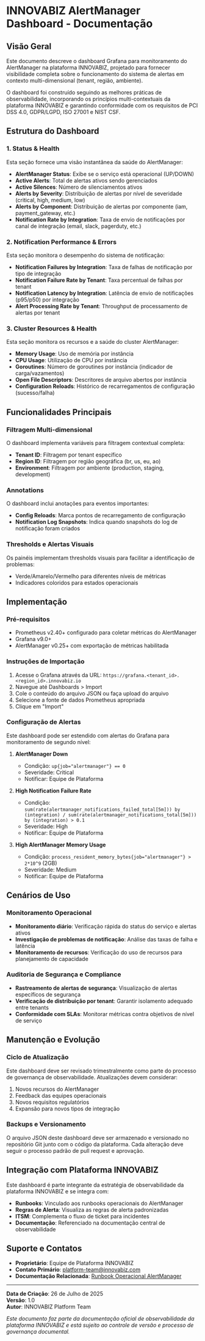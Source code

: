 # INNOVABIZ AlertManager Dashboard - Documentação

## Visão Geral

Este documento descreve o dashboard Grafana para monitoramento do AlertManager na plataforma INNOVABIZ, projetado para fornecer visibilidade completa sobre o funcionamento do sistema de alertas em contexto multi-dimensional (tenant, região, ambiente).

O dashboard foi construído seguindo as melhores práticas de observabilidade, incorporando os princípios multi-contextuais da plataforma INNOVABIZ e garantindo conformidade com os requisitos de PCI DSS 4.0, GDPR/LGPD, ISO 27001 e NIST CSF.

## Estrutura do Dashboard

### 1. Status & Health
Esta seção fornece uma visão instantânea da saúde do AlertManager:
- **AlertManager Status**: Exibe se o serviço está operacional (UP/DOWN)
- **Active Alerts**: Total de alertas ativos sendo gerenciados
- **Active Silences**: Número de silenciamentos ativos
- **Alerts by Severity**: Distribuição de alertas por nível de severidade (critical, high, medium, low)
- **Alerts by Component**: Distribuição de alertas por componente (iam, payment_gateway, etc.)
- **Notification Rate by Integration**: Taxa de envio de notificações por canal de integração (email, slack, pagerduty, etc.)

### 2. Notification Performance & Errors
Esta seção monitora o desempenho do sistema de notificação:
- **Notification Failures by Integration**: Taxa de falhas de notificação por tipo de integração
- **Notification Failure Rate by Tenant**: Taxa percentual de falhas por tenant
- **Notification Latency by Integration**: Latência de envio de notificações (p95/p50) por integração
- **Alert Processing Rate by Tenant**: Throughput de processamento de alertas por tenant

### 3. Cluster Resources & Health
Esta seção monitora os recursos e a saúde do cluster AlertManager:
- **Memory Usage**: Uso de memória por instância
- **CPU Usage**: Utilização de CPU por instância
- **Goroutines**: Número de goroutines por instância (indicador de carga/vazamentos)
- **Open File Descriptors**: Descritores de arquivo abertos por instância
- **Configuration Reloads**: Histórico de recarregamentos de configuração (sucesso/falha)

## Funcionalidades Principais

### Filtragem Multi-dimensional
O dashboard implementa variáveis para filtragem contextual completa:
- **Tenant ID**: Filtragem por tenant específico
- **Region ID**: Filtragem por região geográfica (br, us, eu, ao)
- **Environment**: Filtragem por ambiente (production, staging, development)

### Annotations
O dashboard inclui anotações para eventos importantes:
- **Config Reloads**: Marca pontos de recarregamento de configuração
- **Notification Log Snapshots**: Indica quando snapshots do log de notificação foram criados

### Thresholds e Alertas Visuais
Os painéis implementam thresholds visuais para facilitar a identificação de problemas:
- Verde/Amarelo/Vermelho para diferentes níveis de métricas
- Indicadores coloridos para estados operacionais

## Implementação

### Pré-requisitos
- Prometheus v2.40+ configurado para coletar métricas do AlertManager
- Grafana v9.0+
- AlertManager v0.25+ com exportação de métricas habilitada

### Instruções de Importação
1. Acesse o Grafana através da URL: `https://grafana.<tenant_id>.<region_id>.innovabiz.io`
2. Navegue até Dashboards > Import
3. Cole o conteúdo do arquivo JSON ou faça upload do arquivo
4. Selecione a fonte de dados Prometheus apropriada
5. Clique em "Import"

### Configuração de Alertas
Este dashboard pode ser estendido com alertas do Grafana para monitoramento de segundo nível:

1. **AlertManager Down**
   - Condição: `up{job="alertmanager"} == 0`
   - Severidade: Critical
   - Notificar: Equipe de Plataforma

2. **High Notification Failure Rate**
   - Condição: `sum(rate(alertmanager_notifications_failed_total[5m])) by (integration) / sum(rate(alertmanager_notifications_total[5m])) by (integration) > 0.1`
   - Severidade: High
   - Notificar: Equipe de Plataforma

3. **High AlertManager Memory Usage**
   - Condição: `process_resident_memory_bytes{job="alertmanager"} > 2*10^9` (2GB)
   - Severidade: Medium
   - Notificar: Equipe de Plataforma

## Cenários de Uso

### Monitoramento Operacional
- **Monitoramento diário**: Verificação rápida do status do serviço e alertas ativos
- **Investigação de problemas de notificação**: Análise das taxas de falha e latência
- **Monitoramento de recursos**: Verificação do uso de recursos para planejamento de capacidade

### Auditoria de Segurança e Compliance
- **Rastreamento de alertas de segurança**: Visualização de alertas específicos de segurança
- **Verificação de distribuição por tenant**: Garantir isolamento adequado entre tenants
- **Conformidade com SLAs**: Monitorar métricas contra objetivos de nível de serviço

## Manutenção e Evolução

### Ciclo de Atualização
Este dashboard deve ser revisado trimestralmente como parte do processo de governança de observabilidade. Atualizações devem considerar:

1. Novos recursos do AlertManager
2. Feedback das equipes operacionais
3. Novos requisitos regulatórios
4. Expansão para novos tipos de integração

### Backups e Versionamento
O arquivo JSON deste dashboard deve ser armazenado e versionado no repositório Git junto com o código da plataforma. Cada alteração deve seguir o processo padrão de pull request e aprovação.

## Integração com Plataforma INNOVABIZ

Este dashboard é parte integrante da estratégia de observabilidade da plataforma INNOVABIZ e se integra com:

- **Runbooks**: Vinculado aos runbooks operacionais do AlertManager
- **Regras de Alerta**: Visualiza as regras de alerta padronizadas
- **ITSM**: Complementa o fluxo de ticket para incidentes
- **Documentação**: Referenciado na documentação central de observabilidade

## Suporte e Contatos

- **Proprietário**: Equipe de Plataforma INNOVABIZ
- **Contato Primário**: platform-team@innovabiz.com
- **Documentação Relacionada**: [Runbook Operacional AlertManager](../runbooks/ALERTMANAGER_OPERATIONAL_RUNBOOK.md)

---

**Data de Criação**: 26 de Julho de 2025  
**Versão**: 1.0  
**Autor**: INNOVABIZ Platform Team

*Este documento faz parte da documentação oficial de observabilidade da plataforma INNOVABIZ e está sujeito ao controle de versão e processo de governança documental.*